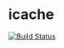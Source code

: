 # icache

[![Build Status](https://travis-ci.org/mdaliyan/icache.svg?branch=master)](https://travis-ci.org/mdaliyan/icache)
